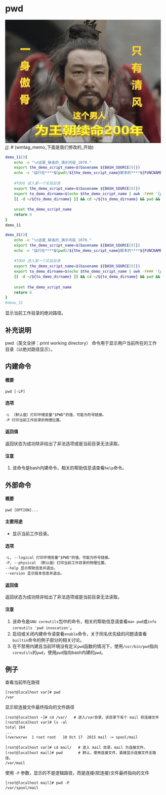 pwd
===
![](../../../wmimages/sg77_石灰吟_于谦.png)
[//]: # (wmtag_memo_下面是我们修改的_开始)
```bash
demo_11(){
    echo -e "\n这是_缺省的_演示内容_1070."
    export the_demo_script_name=$(basename ${BASH_SOURCE[0]})
    echo -e "运行在****$(pwd)/${the_demo_script_name}脚本的****${FUNCNAME}()函数中****第${LINENO}行\n"

    #TODO 进入某一个实验目录
    export the_demo_script_name=$(basename ${BASH_SOURCE[0]})
    export to_demo_dirname=$(echo $the_demo_script_name | awk -F### '{print $1}')
    [[ -d ~/${to_demo_dirname} ]] && cd ~/${to_demo_dirname} && pwd && ls -l

    unset the_demo_script_name
    return 0
}
demo_11
```


```bash
demo_31(){
    echo -e "\n这是_缺省的_演示内容_1070."
    export the_demo_script_name=$(basename ${BASH_SOURCE[0]})
    echo -e "运行在****$(pwd)/${the_demo_script_name}脚本的****${FUNCNAME}()函数中****第${LINENO}行\n"

    #TODO 进入某一个实验目录
    export the_demo_script_name=$(basename ${BASH_SOURCE[0]})
    export to_demo_dirname=$(echo $the_demo_script_name | awk -F### '{print $1}')
    [[ -d ~/${to_demo_dirname} ]] && cd ~/${to_demo_dirname} && pwd && ls -l

    unset the_demo_script_name
    return 0
}
#demo_31
```
[//]: # (wmtag_memo_下面是我们修改的_结束)

显示当前工作目录的绝对路径。

## 补充说明

pwd（英文全拼：print working directory） 命令用于显示用户当前所在的工作目录（以绝对路径显示）。

## 内建命令

#### 概要

```shell
pwd [-LP]
```

#### 选项

```shell
-L （默认值）打印环境变量"$PWD"的值，可能为符号链接。
-P 打印当前工作目录的物理位置。
```

#### 返回值

返回状态为成功除非给出了非法选项或是当前目录无法读取。

#### 注意

1. 该命令是bash内建命令，相关的帮助信息请查看`help`命令。


## 外部命令

#### 概要

```shell
pwd [OPTION]...
```

#### 主要用途

- 显示当前工作目录。


#### 选项

```shell
-L, --logical 打印环境变量"$PWD"的值，可能为符号链接。
-P, --physical （默认值）打印当前工作目录的物理位置。
--help 显示帮助信息并退出。
--version 显示版本信息并退出。
```

#### 返回值

返回状态为成功除非给出了非法选项或是当前目录无法读取。

#### 注意

1. 该命令是`GNU coreutils`包中的命令，相关的帮助信息请查看`man pwd`或`info coreutils 'pwd invocation'`。
2. 启动或关闭内建命令请查看`enable`命令，关于同名优先级的问题请查看`builtin`命令的例子部分的相关讨论。
3. 在不禁用内建且当前环境没有定义`pwd`函数的情况下，使用`/usr/bin/pwd`指向`coreutils`的`pwd`，使用`pwd`指向bash内建的`pwd`。


## 例子

查看当前所在路径

```shell
[root@localhost var]# pwd
/var
```

显示软连接文件最终指向的文件路径

```shell
[root@localhost ~]# cd /var/   # 进入/var目录，该目录下有个 mail 软连接文件
[root@localhost var]# ls -al
total 164
...
lrwxrwxrwx  1 root root   10 Oct 17  2015 mail -> spool/mail

[root@localhost var]# cd mail/   # 进入 mail 目录，mail 为连接文件。
[root@localhost mail]# pwd       # 默认，使用连接文件，直接显示连接文件全路径。
/var/mail
```

使用 `-P` 参数，显示的不是逻辑路径，而是连接(软连接)文件最终指向的文件

```shell
[root@localhost mail]# pwd -P
/var/spool/mail
```

